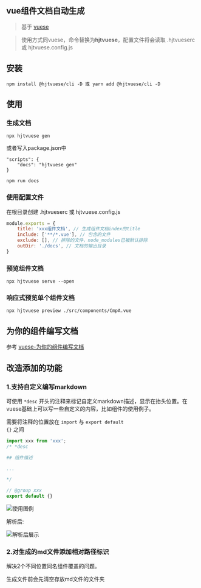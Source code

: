 ##  vue组件文档自动生成

> 基于 [vuese](https://vuese.org/)

> 使用方式同vuese，命令替换为**hjtvuese**，配置文件将会读取 .hjtvueserc 或 hjtvuese.config.js

## 安装

```shell
npm install @hjtvuese/cli -D 或 yarn add @hjtvuese/cli -D
```

## 使用

### 生成文档

```shell
npx hjtvuese gen
```

或者写入package.json中

```shell
"scripts": {
    "docs": "hjtvuese gen"
}
```

```shell
npm run docs
```

### 使用配置文件

在根目录创建 .hjtvueserc 或 hjtvuese.config.js

```js
module.exports = {
    title: 'xxx组件文档', // 生成组件文档index的title
    include: ['**/*.vue'], // 包含的文件
    exclude: [], // 排除的文件，node_modules已被默认排除
    outDir: './docs', // 文档的输出目录
}
```

### 预览组件文档

```shell
npx hjtvuese serve --open
```

### 响应式预览单个组件文档

```shell
npx hjtvuese preview ./src/components/CmpA.vue
```

## 为你的组件编写文档

参考 [vuese-为你的组件编写文档](https://vuese.org/zh/cli/#%E4%B8%BA%E4%BD%A0%E7%9A%84%E7%BB%84%E4%BB%B6%E7%BC%96%E5%86%99%E6%96%87%E6%A1%A3)

## 改造添加的功能

### 1.支持自定义编写markdown

可使用 <code>*desc</code> 开头的注释来标记自定义markdown描述，显示在抬头位置。在vuese基础上可以写一些自定义的内容，比如组件的使用例子。

需要将注释的位置放在 <code>import</code> 与 <code>export default {}</code> 之间

```js
import xxx from 'xxx';
/* *desc

## 组件描述

...

*/

// @group xxx
export default {}
```

![使用图例](https://imgcdn.huanjutang.com/file/2021/01/25/222542ef067ea44f9c6c7d5703082255.png)


解析后:

![解析后展示](https://imgcdn.huanjutang.com/file/2021/01/25/fe000454b7bdd40dad4b94f9374dd049.png)

### 2.对生成的md文件添加相对路径标识

解决2个不同位置同名组件覆盖的问题。

生成文件前会先清空存放md文件的文件夹
